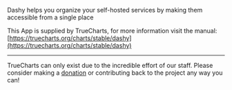 Dashy helps you organize your self-hosted services by making them accessible from a single place

This App is supplied by TrueCharts, for more information visit the manual: [https://truecharts.org/charts/stable/dashy](https://truecharts.org/charts/stable/dashy)

---

TrueCharts can only exist due to the incredible effort of our staff.
Please consider making a [donation](https://truecharts.org/sponsor) or contributing back to the project any way you can!
